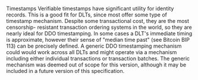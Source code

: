 Timestamps Verifiable timestamps have significant utility for identity
records. This is a good fit for DLTs, since most offer some type of timestamp
mechanism. Despite some transactional cost, they are the most censorship-
resistant transaction ordering systems in the world, so they are nearly ideal
for DDO timestamping. In some cases a DLT's immediate timing is approximate,
however their sense of "median time past" (see Bitcoin BIP 113) can be
precisely defined. A generic DDO timestamping mechanism could would work
across all DLTs and might operate via a mechanism including either individual
transactions or transaction batches. The generic mechanism was deemed out of
scope for this version, although it may be included in a future version of
this specification.


